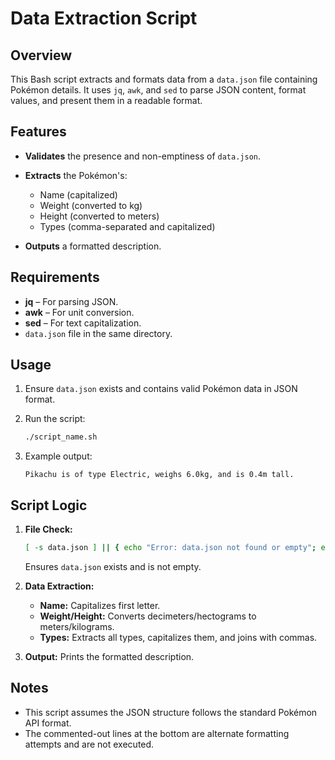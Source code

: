 # Data Extraction Script

## Overview

This Bash script extracts and formats data from a `data.json` file containing Pokémon details. It uses `jq`, `awk`, and `sed` to parse JSON content, format values, and present them in a readable format.

## Features

* **Validates** the presence and non-emptiness of `data.json`.
* **Extracts** the Pokémon's:

  * Name (capitalized)
  * Weight (converted to kg)
  * Height (converted to meters)
  * Types (comma-separated and capitalized)
* **Outputs** a formatted description.

## Requirements

* **jq** – For parsing JSON.
* **awk** – For unit conversion.
* **sed** – For text capitalization.
* `data.json` file in the same directory.

## Usage

1. Ensure `data.json` exists and contains valid Pokémon data in JSON format.
2. Run the script:

   ```bash
   ./script_name.sh
   ```
3. Example output:

   ```
   Pikachu is of type Electric, weighs 6.0kg, and is 0.4m tall.
   ```

## Script Logic

1. **File Check:**

   ```bash
   [ -s data.json ] || { echo "Error: data.json not found or empty"; exit 1; }
   ```

   Ensures `data.json` exists and is not empty.

2. **Data Extraction:**

   * **Name:** Capitalizes first letter.
   * **Weight/Height:** Converts decimeters/hectograms to meters/kilograms.
   * **Types:** Extracts all types, capitalizes them, and joins with commas.

3. **Output:** Prints the formatted description.

## Notes

* This script assumes the JSON structure follows the standard Pokémon API format.
* The commented-out lines at the bottom are alternate formatting attempts and are not executed.

